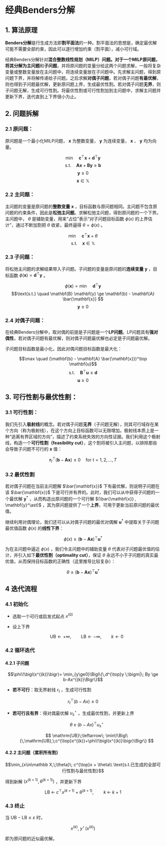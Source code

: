 # 经典Benders分解
## 1. 算法原理
**Benders分解**是行生成方法即**割平面法**的一种。割平面法的思想是，确定最优解可能不需要全部约束，因此可以逐行增加约束（割平面），减小可行域。

经典Benders分解针对**混合整数线性规划（MILP）**问题。对于一个MILP原问题，将其分解为**主问题**和**子问题**，并将原问题的变量分给这两个问题求解，一般将复杂变量或整数变量放在主问题中，将连续变量放在子问题中。先求解主问题，得到原问题下界，并将解传递给子问题。之后求解**对偶子问题**，若对偶子问题**有最优解**，则也得到子问题最优解，更新原问题上界，生成最优性割。若对偶子问题**无界**，则子问题无解，生成可行性割。将最优性割或可行性割加到主问题中，求解主问题并更新下界，迭代直到上下界很小为止。

## 2. 问题拆解
### 2.1 原问题：

原问题是一个最小化MILP问题， $\mathbf{x}$ 为整数变量， $\mathbf{y}$ 为连续变量， $\mathbf{x}$ 、 $\mathbf{y}$ 均为向量。

$$\min \quad \mathbf{c}^\top \mathbf{x} + \mathbf{d}^\top \mathbf{y} $$
$$\text{s.t.} \quad \mathbf{A} \mathbf{x} + \mathbf{B} \mathbf{y} \ge \mathbf{b} $$
$$ \mathbf{y} \ge 0 $$
$$ \mathbf{x} \in \mathbb{X}$$

### 2.2 主问题：

主问题的变量是原问题的**整数变量** $\mathbf{x}$ ，目标函数与原问题相同。主问题不包含原问题的约束条件，因此是**松弛主问题**。求解松弛主问题，得到原问题的一个下界。主问题中， $\theta$ 是辅助变量，用来“占位”表示“对子问题目标函数 $\phi(x)$ 的上界估计”，通过不断加割把 $\theta$ 收紧，最终逼得 $\theta=\phi(x)$ 。

$$\min \quad \mathbf{c}^\top \mathbf{x} +  \theta $$
$$\text{s.t.} \quad  \mathbf{x} \in \mathbb{X}$$


### 2.3 子问题：

将松弛主问题的求解结果带入子问题。子问题的变量是原问题的**连续变量** $\mathbf{y}$ ，目标函数 $\phi(\mathbf{x})=\mathbf{d}^\top \mathbf{y}$ 。

$$\phi(\mathbf{x}) = \min \quad  \mathbf{d}^\top \mathbf{y} $$
$$\text{s.t.} \quad  \mathbf{B} \mathbf{y} \ge \mathbf{b} - \mathbf{A} \bar{\mathbf{x}} $$
$$ \mathbf{y} \ge 0$$


### 2.4 对偶子问题：
在经典Benders分解中，取对偶的前提是子问题是一个**LP问题**。LP问题具有**强对偶性**，若对偶子问题有最优解，则对偶子问题最优解也必定是子问题最优解。

子问题目标函数是最小化，因此对偶问题目标函数是最大化：

$$\max \quad  (\mathbf{b} - \mathbf{A} \bar{\mathbf{x}})^\top \mathbf{u}$$
$$\text{s.t.} \quad  \mathbf{B}^\top \mathbf{u} \le \mathbf{d}$$
$$\mathbf{u} \ge 0$$

## 3. 可行性割与最优性割：
### 3.1 可行性割：

我们先引入**极射线**的概念。若对偶子问题**无界**（子问题无解），则其可行域存在某个方向（称为极射线），在这个方向上目标函数可以无限增加。极射线本质上是一种“逃离有界区域的方向”，描述了约束系统失效的方向性证据。我们利用这个极射线，构造一个**可行性割（feasibility cut）**，这个割将被引入主问题，以排除那些会导致子问题不可行的 $\mathbf{x}$ 值：

$$\mathbf{r}_t^\top (\mathbf{b} - \mathbf{A}\mathbf{x}) \le 0 \quad \text{for } t = 1, 2, \dots, T$$

### 3.2 最优性割

若对偶子问题在当前主问题解 $\bar{\mathbf{x}}$ 下有最优解，则说明子问题在该 $\bar{\mathbf{x}}$ 下是可行并有界的。此时，我们可以从中获得子问题的一个最优解 $\mathbf{y}^\ast$ ，从而构造出原问题的一个可行解 $(\bar{\mathbf{x}} , \mathbf{y}^\ast)$ ，其为原问题提供了一个**上界**，可用于更新当前原问题的最优值。

继续利用对偶理论，我们还可以从对偶子问题的最优对偶解 $\mathbf{u}^\ast$ 中提取关于子问题最优值函数 $\phi(x)$ 的**线性下界**：

$$
\phi(x) \ge (\mathbf{b} - \mathbf{A} \mathbf{x})^\top \mathbf{u}^\ast
$$

为在主问题中逼近 $\phi(x)$ ，我们令主问题中的辅助变量 $\theta$ 代表对子问题最优值的估计，并引入如下**最优性割（optimality cut）**，保证 $\theta$ 永远不小于子问题的真实最优值，从而保持目标函数的正确性（这里推导比较复杂）：

$$
\theta \ge (\mathbf{b} - \mathbf{A} \mathbf{x})^\top \mathbf{u}^\ast
$$

## 4 迭代流程

### 4.1 初始化
* 选取一个可行或启发式起点 $x^{(0)}$  
* 设上下界  

   $$   \mathrm{UB}\leftarrow+\infty,\qquad
   \mathrm{LB}\leftarrow-\infty,\qquad
   k\leftarrow0   $$


### 4.2 循环迭代

#### 4.2.1 子问题  

$$\phi\!\bigl(x^{(k)}\bigr)=
\min_{y\ge0}\Bigl\{\,d^{\top}y \;\bigm|\; By \ge b-Ax^{(k)}\Bigr\}$$

* **若不可行**：取无界射线 $r_t$ ，生成可行性割

$$r_t^{\top}(b-Ax)\le 0$$

* **若可行且有界**：得对偶最优解 $u_s^{\star}$ ，生成最优性割，并更新上界  

  $$  \theta \;\ge\; (b-Ax)^{\top}u_s^{\star}  $$

  $$  \mathrm{UB}\;\leftarrow\;
  \min\!\Bigl\{\,\mathrm{UB},\;c^{\top}x^{(k)}+\phi\!\bigl(x^{(k)}\bigr)\Bigr\}  $$

#### 4.2.2 主问题（累积所有割）  

$$\min_{x\in\mathbb X,\;\theta}\; c^{\top}x + \theta\\
\text{s.t.已生成的全部可行性割与最优性割}$$

得到新解 $\bigl(x^{(k+1)},\theta^{(k+1)}\bigr)$ ，并更新下界  

$$\mathrm{LB}\;\leftarrow\;c^{\top}x^{(k+1)}+\theta^{(k+1)},\qquad
k\;\leftarrow\;k+1$$


### 4.3 终止
当 $\mathrm{UB}-\mathrm{LB}\le\varepsilon$ 时，  

$$x^{(k)},\;y^{\star}\!\bigl(x^{(k)}\bigr)$$

即为原问题的近似最优解。
